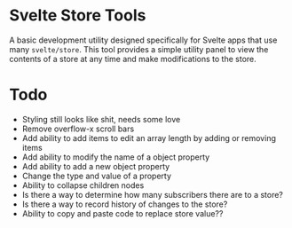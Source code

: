 # Svelte Store Tools

A basic development utility designed specifically for Svelte apps that use many `svelte/store`. This tool provides a simple utility panel to view the contents of a store at any time and make modifications to the store.

# Todo
- Styling still looks like shit, needs some love
- Remove overflow-x scroll bars
- Add ability to add items to edit an array length by adding or removing items
- Add ability to modify the name of a object property
- Add ability to add a new object property
- Change the type and value of a property
- Ability to collapse children nodes
- Is there a way to determine how many subscribers there are to a store?
- Is there a way to record history of changes to the store?
- Ability to copy and paste code to replace store value??